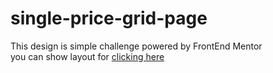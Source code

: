 # single-price-grid-page
This design is simple challenge powered by FrontEnd Mentor 
<br/>
you can show layout for <a href="https://othmanekahtal.github.io/single-price-grid-page/">clicking here<a/> 
